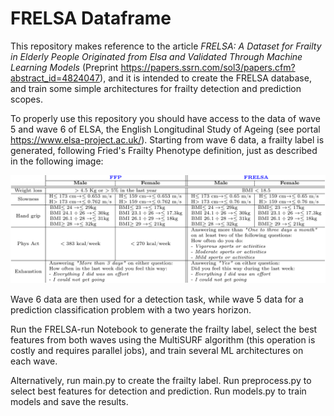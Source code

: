 # FRELSA Dataframe

This repository makes reference to the article *FRELSA: A Dataset for Frailty in Elderly People Originated from Elsa and Validated Through Machine Learning Models* (Preprint https://papers.ssrn.com/sol3/papers.cfm?abstract_id=4824047),
and it is intended to create the FRELSA database, and train some simple architectures for frailty detection and prediction scopes.

To properly use this repository you should have access to the data of wave 5 and wave 6 of ELSA, the English Longitudinal Study of Ageing (see portal https://www.elsa-project.ac.uk/).
Starting from wave 6 data, a frailty label is generated, following Fried's Frailty Phenotype definition, just as described in the following image:

![FFPtable](img/FFP-table.png)

Wave 6 data are then used for a detection task, while wave 5 data for a prediction classification problem with a two years horizon.

Run the FRELSA-run Notebook to generate the frailty label, select the best features from both waves using the MultiSURF algorithm (this operation is costly and requires parallel jobs), and train several ML architectures on each wave. 

Alternatively, run main.py to create the frailty label. Run preprocess.py to select best features for detection and prediction. Run models.py to train models and save the results.